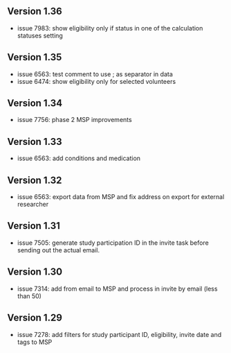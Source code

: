 ## Version 1.36
* issue 7983: show eligibility only if status in one of the calculation statuses setting

## Version 1.35
* issue 6563: test comment to use ; as separator in data
* issue 6474: show eligibility only for selected volunteers

## Version 1.34
* issue 7756: phase 2 MSP improvements

## Version 1.33
* issue 6563: add conditions and medication

## Version 1.32
* issue 6563: export data from MSP and fix address on export for external researcher

## Version 1.31
* issue 7505: generate study participation ID in the invite task before sending out the actual email.

## Version 1.30
* issue 7314: add from email to MSP and process in invite by email (less than 50)

## Version 1.29
* issue 7278: add filters for study participant ID, eligibility, invite date and tags to MSP
